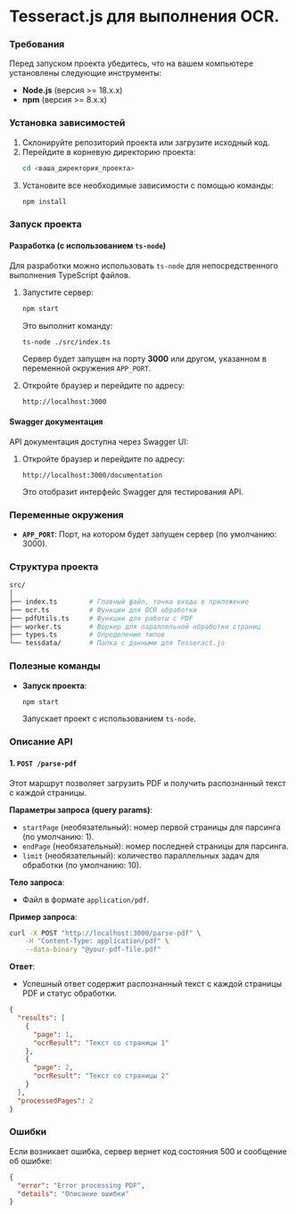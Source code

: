 # Tesseract.js для выполнения OCR.
### Требования
Перед запуском проекта убедитесь, что на вашем компьютере установлены следующие инструменты:
- **Node.js** (версия >= 18.x.x)
- **npm** (версия >= 8.x.x)

### Установка зависимостей
1. Склонируйте репозиторий проекта или загрузите исходный код.
2. Перейдите в корневую директорию проекта:
   ```bash
   cd <ваша_директория_проекта>
   ```
3. Установите все необходимые зависимости с помощью команды:
   ```bash
   npm install
   ```

### Запуск проекта

#### Разработка (с использованием `ts-node`)
Для разработки можно использовать `ts-node` для непосредственного выполнения TypeScript файлов.

1. Запустите сервер:
   ```bash
   npm start
   ```

   Это выполнит команду:
   ```bash
   ts-node ./src/index.ts
   ```

   Сервер будет запущен на порту **3000** или другом, указанном в переменной окружения `APP_PORT`.

2. Откройте браузер и перейдите по адресу:
   ```
   http://localhost:3000
   ```

#### Swagger документация
API документация доступна через Swagger UI:

1. Откройте браузер и перейдите по адресу:
   ```
   http://localhost:3000/documentation
   ```

   Это отобразит интерфейс Swagger для тестирования API.

### Переменные окружения
- **`APP_PORT`**: Порт, на котором будет запущен сервер (по умолчанию: 3000).

### Структура проекта

```bash
src/
│
├── index.ts        # Главный файл, точка входа в приложение
├── ocr.ts          # Функции для OCR обработки
├── pdfUtils.ts     # Функции для работы с PDF
├── worker.ts       # Воркер для параллельной обработки страниц
├── types.ts        # Определение типов
└── tessdata/       # Папка с данными для Tesseract.js
```

### Полезные команды

- **Запуск проекта**:
   ```bash
   npm start
   ```
  Запускает проект с использованием `ts-node`.

### Описание API

#### 1. `POST /parse-pdf`
Этот маршрут позволяет загрузить PDF и получить распознанный текст с каждой страницы.

**Параметры запроса (query params)**:
- `startPage` (необязательный): номер первой страницы для парсинга (по умолчанию: 1).
- `endPage` (необязательный): номер последней страницы для парсинга.
- `limit` (необязательный): количество параллельных задач для обработки (по умолчанию: 10).

**Тело запроса**:
- Файл в формате `application/pdf`.

**Пример запроса**:
```bash
curl -X POST "http://localhost:3000/parse-pdf" \
    -H "Content-Type: application/pdf" \
    --data-binary "@your-pdf-file.pdf"
```

**Ответ**:
- Успешный ответ содержит распознанный текст с каждой страницы PDF и статус обработки.

```json
{
  "results": [
    {
      "page": 1,
      "ocrResult": "Текст со страницы 1"
    },
    {
      "page": 2,
      "ocrResult": "Текст со страницы 2"
    }
  ],
  "processedPages": 2
}
```

### Ошибки

Если возникает ошибка, сервер вернет код состояния 500 и сообщение об ошибке:

```json
{
  "error": "Error processing PDF",
  "details": "Описание ошибки"
}
```


